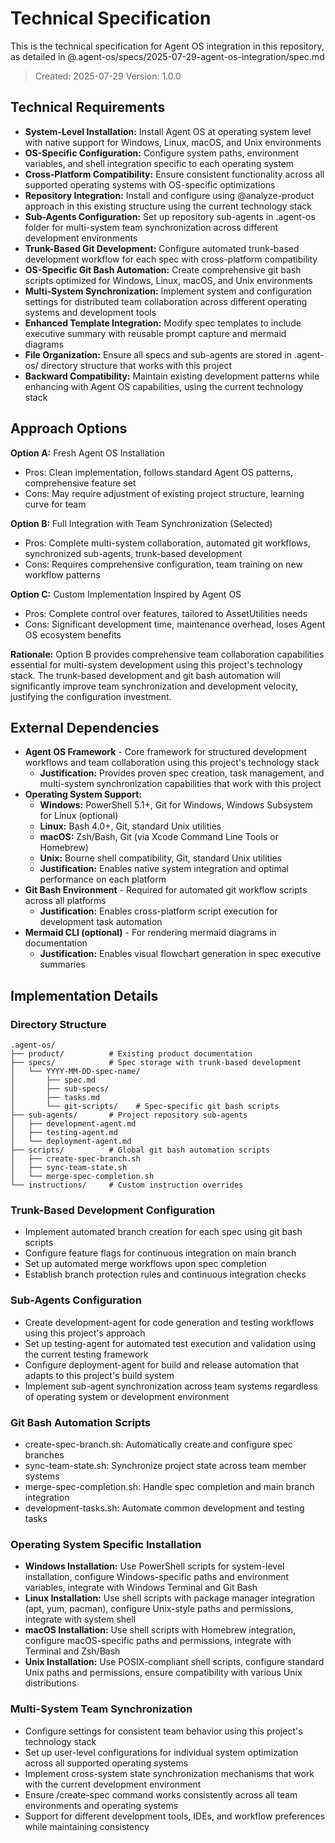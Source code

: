 # Technical Specification

This is the technical specification for Agent OS integration in this repository, as detailed in @.agent-os/specs/2025-07-29-agent-os-integration/spec.md

> Created: 2025-07-29
> Version: 1.0.0

## Technical Requirements

- **System-Level Installation:** Install Agent OS at operating system level with native support for Windows, Linux, macOS, and Unix environments
- **OS-Specific Configuration:** Configure system paths, environment variables, and shell integration specific to each operating system
- **Cross-Platform Compatibility:** Ensure consistent functionality across all supported operating systems with OS-specific optimizations
- **Repository Integration:** Install and configure using @analyze-product approach in this existing structure using the current technology stack
- **Sub-Agents Configuration:** Set up repository sub-agents in .agent-os folder for multi-system team synchronization across different development environments
- **Trunk-Based Git Development:** Configure automated trunk-based development workflow for each spec with cross-platform compatibility
- **OS-Specific Git Bash Automation:** Create comprehensive git bash scripts optimized for Windows, Linux, macOS, and Unix environments
- **Multi-System Synchronization:** Implement system and configuration settings for distributed team collaboration across different operating systems and development tools
- **Enhanced Template Integration:** Modify spec templates to include executive summary with reusable prompt capture and mermaid diagrams
- **File Organization:** Ensure all specs and sub-agents are stored in .agent-os/ directory structure that works with this project
- **Backward Compatibility:** Maintain existing development patterns while enhancing with Agent OS capabilities, using the current technology stack

## Approach Options

**Option A:** Fresh Agent OS Installation
- Pros: Clean implementation, follows standard Agent OS patterns, comprehensive feature set
- Cons: May require adjustment of existing project structure, learning curve for team

**Option B:** Full Integration with Team Synchronization (Selected)
- Pros: Complete multi-system collaboration, automated git workflows, synchronized sub-agents, trunk-based development
- Cons: Requires comprehensive configuration, team training on new workflow patterns

**Option C:** Custom Implementation Inspired by Agent OS
- Pros: Complete control over features, tailored to AssetUtilities needs
- Cons: Significant development time, maintenance overhead, loses Agent OS ecosystem benefits

**Rationale:** Option B provides comprehensive team collaboration capabilities essential for multi-system development using this project's technology stack. The trunk-based development and git bash automation will significantly improve team synchronization and development velocity, justifying the configuration investment.

## External Dependencies

- **Agent OS Framework** - Core framework for structured development workflows and team collaboration using this project's technology stack
  - **Justification:** Provides proven spec creation, task management, and multi-system synchronization capabilities that work with this project
- **Operating System Support:**
  - **Windows:** PowerShell 5.1+, Git for Windows, Windows Subsystem for Linux (optional)
  - **Linux:** Bash 4.0+, Git, standard Unix utilities
  - **macOS:** Zsh/Bash, Git (via Xcode Command Line Tools or Homebrew)
  - **Unix:** Bourne shell compatibility, Git, standard Unix utilities
  - **Justification:** Enables native system integration and optimal performance on each platform
- **Git Bash Environment** - Required for automated git workflow scripts across all platforms
  - **Justification:** Enables cross-platform script execution for development task automation
- **Mermaid CLI (optional)** - For rendering mermaid diagrams in documentation
  - **Justification:** Enables visual flowchart generation in spec executive summaries

## Implementation Details

### Directory Structure
```
.agent-os/
├── product/          # Existing product documentation
├── specs/            # Spec storage with trunk-based development
│   └── YYYY-MM-DD-spec-name/
│       ├── spec.md
│       ├── sub-specs/
│       ├── tasks.md
│       └── git-scripts/    # Spec-specific git bash scripts
├── sub-agents/       # Project repository sub-agents
│   ├── development-agent.md
│   ├── testing-agent.md
│   └── deployment-agent.md
├── scripts/          # Global git bash automation scripts
│   ├── create-spec-branch.sh
│   ├── sync-team-state.sh
│   └── merge-spec-completion.sh
└── instructions/     # Custom instruction overrides
```

### Trunk-Based Development Configuration
- Implement automated branch creation for each spec using git bash scripts
- Configure feature flags for continuous integration on main branch
- Set up automated merge workflows upon spec completion
- Establish branch protection rules and continuous integration checks

### Sub-Agents Configuration
- Create development-agent for code generation and testing workflows using this project's approach
- Set up testing-agent for automated test execution and validation using the current testing framework
- Configure deployment-agent for build and release automation that adapts to this project's build system
- Implement sub-agent synchronization across team systems regardless of operating system or development environment

### Git Bash Automation Scripts
- create-spec-branch.sh: Automatically create and configure spec branches
- sync-team-state.sh: Synchronize project state across team member systems
- merge-spec-completion.sh: Handle spec completion and main branch integration
- development-tasks.sh: Automate common development and testing tasks

### Operating System Specific Installation
- **Windows Installation:** Use PowerShell scripts for system-level installation, configure Windows-specific paths and environment variables, integrate with Windows Terminal and Git Bash
- **Linux Installation:** Use shell scripts with package manager integration (apt, yum, pacman), configure Unix-style paths and permissions, integrate with system shell
- **macOS Installation:** Use shell scripts with Homebrew integration, configure macOS-specific paths and permissions, integrate with Terminal and Zsh/Bash
- **Unix Installation:** Use POSIX-compliant shell scripts, configure standard Unix paths and permissions, ensure compatibility with various Unix distributions

### Multi-System Team Synchronization
- Configure settings for consistent team behavior using this project's technology stack
- Set up user-level configurations for individual system optimization across all supported operating systems
- Implement cross-system state synchronization mechanisms that work with the current development environment
- Ensure /create-spec command works consistently across all team environments and operating systems
- Support for different development tools, IDEs, and workflow preferences while maintaining consistency